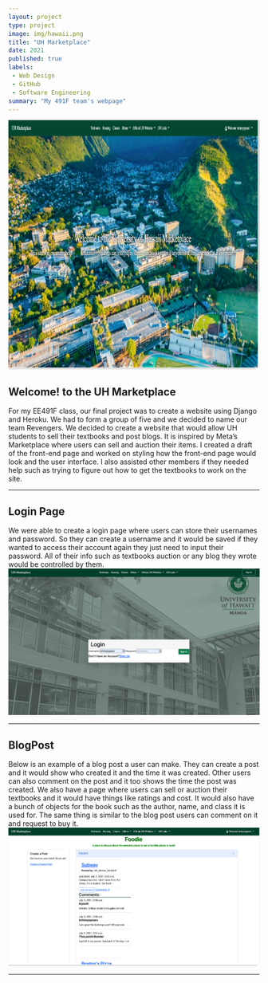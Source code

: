 ```yaml
---
layout: project
type: project
image: img/hawaii.png
title: "UH Marketplace"
date: 2021
published: true
labels:
 - Web Design
 - GitHub
 - Software Engineering
summary: "My 491F team's webpage"
---
```

<img src="../img/main.png" height = 500>
<h2> Welcome! to the UH Marketplace </h2>
For my EE491F class, our final project was to create a website using Django and Heroku. We had to form a group of five and we decided to name our team Revengers. We decided to create a website that would allow UH students to sell their textbooks and post blogs. It is inspired by Meta’s Marketplace where users can sell and auction their items.  I created a draft of the front-end page and worked on styling how the front-end page would look and the user interface. I also assisted other members if they needed help such as trying to figure out how to get the textbooks to work on the site.
<hr>
<h2> Login Page </h2>
We were able to create a login page where users can store their usernames and password. So they can create a username and it would be saved if they wanted to access their account again they just need to input their password. All of their info such as textbooks auction or any blog they wrote would be controlled by them. 
<img src="../img/login.png">
<hr>
<h2> BlogPost </h2>
Below is an example of a blog post a user can make. They can create a post and it would show who created it and the time it was created. Other users can also comment on the post and it too shows the time the post was created. We also have a page where users can sell or auction their textbooks and it would have things like ratings and cost. It would also have a bunch of objects for the book such as the author, name, and class it is used for. The same thing is similar to the blog post users can comment on it and request to buy it.
<img src="../img/food.png">
<hr>
